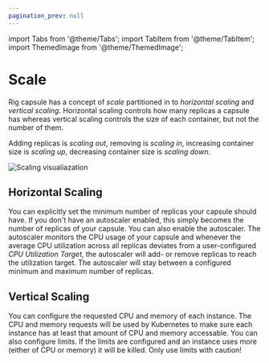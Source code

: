 ```yaml
---
pagination_prev: null
---
```


import Tabs from '@theme/Tabs';
import TabItem from '@theme/TabItem';
import ThemedImage from '@theme/ThemedImage';

# Scale

Rig capsule has a concept of _scale_ partitioned in to _horizontal scaling_ and _vertical scaling_. Horizontal scaling controls how many replicas a capsule has whereas vertical scaling controls the size of each container, but not the number of them.

Adding replicas is _scaling out_, removing is _scaling in_, increasing container size is _scaling up_, decreasing container size is _scaling down_.

![Scaling visualiazation](/img/platform/scale.svg)

## Horizontal Scaling

You can explicitly set the minimum number of replicas your capsule should have. If you don't have an autoscaler enabled, this simply becomes the number of replicas of your capsule. You can also enable the autoscaler. The autoscaler monitors the CPU usage of your capsule and whenever the average CPU utilization across all replicas deviates from a user-configured _CPU Utilization Target_, the autoscaler will add- or remove replicas to reach the utilization target. The autoscaler will stay between a configured minimum and maximum number of replicas.

## Vertical Scaling

You can configure the requested CPU and memory of each instance. The CPU and memory requests will be used by Kubernetes to make sure each instance has at least that amount of CPU and memory accessable. You can also configure limits. If the limits are configured and an instance uses more (either of CPU or memory) it will be killed. Only use limits with caution!
